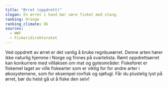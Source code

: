 ```yaml
---
title: "Ørret (oppdrett)"
slogan: En ørret i hand bør være fisket med stang.
ranking: Orange
ranking_climate: Ok
sources: 
  - WWF
  - Fiskeridirektoratet
---
```

Ved oppdrett av ørret er det vanlig å bruke regnbueørret. Denne arten hører ikke naturlig hjemme i Norge og finnes på svartelista. Rømt oppdrettsørret kan konkurrere med villlaksen om mat og gyteområder. Fiskeforet er fiskemel laget av ville fiskearter som er viktig for for andre arter i økosystemene, som for eksempel rovfisk og sjøfugl. Får du plustelig lyst på ørret, bør du helst gå ut å fiske den selv!
